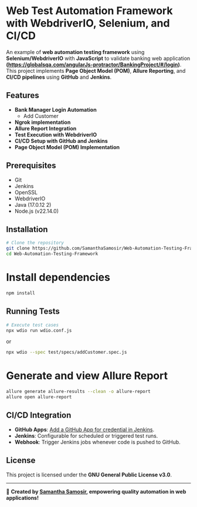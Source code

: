 # Web Test Automation Framework with WebdriverIO, Selenium, and CI/CD

An example of **web automation testing framework** using **Selenium/WebdriverIO** with **JavaScript** to validate banking web application **(https://globalsqa.com/angularJs-protractor/BankingProject/#/login)**. This project implements **Page Object Model (POM)**, **Allure Reporting**, and **CI/CD pipelines** using **GitHub** and **Jenkins**.

## Features
- **Bank Manager Login Automation**
  - Add Customer
- **Ngrok implementation**
- **Allure Report Integration**
- **Test Execution with WebdriverIO** 
- **CI/CD Setup with GitHub and Jenkins**
- **Page Object Model (POM) Implementation**

## Prerequisites
- Git
- Jenkins
- OpenSSL
- WebdriverIO
- Java (17.0.12 2)
- Node.js (v22.14.0)

## Installation
```sh
# Clone the repository
git clone https://github.com/SamanthaSamosir/Web-Automation-Testing-Framework.git
cd Web-Automation-Testing-Framework
```
# Install dependencies
```sh
npm install
```

## Running Tests
```sh
# Execute test cases
npx wdio run wdio.conf.js
```
or
```sh
npx wdio --spec test/specs/addCustomer.spec.js
```

# Generate and view Allure Report
```sh
allure generate allure-results --clean -o allure-report
allure open allure-report
```

## CI/CD Integration
- **GitHub Apps**: [Add a GitHub App for credential in Jenkins](https://github.com/apps/jenkins-by-samanthasamosir).
- **Jenkins**: Configurable for scheduled or triggered test runs.
- **Webhook**: Trigger Jenkins jobs whenever code is pushed to GitHub.

## License
This project is licensed under the **GNU General Public License v3.0**.

---
🚀 **Created by [Samantha Samosir](https://github.com/SamanthaSamosir), empowering quality automation in web applications!**
